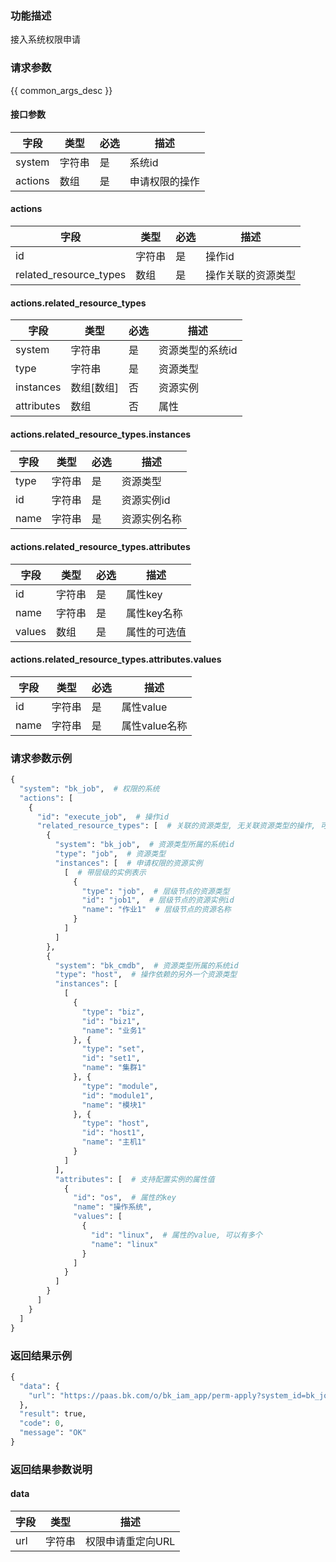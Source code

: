 ### 功能描述

接入系统权限申请

### 请求参数

{{ common_args_desc }}

#### 接口参数

| 字段      |  类型      | 必选   |  描述      |
|-----------|------------|--------|------------|
| system |  字符串  | 是   | 系统id |
| actions |  数组   | 是   | 申请权限的操作 |

#### actions

| 字段      |  类型      | 必选   |  描述      |
|-----------|------------|--------|------------|
| id    |  字符串  | 是   | 操作id |
| related_resource_types |  数组 | 是 | 操作关联的资源类型 |

#### actions.related_resource_types

| 字段      |  类型      | 必选   |  描述      |
|-----------|------------|--------|------------|
| system |  字符串  | 是   | 资源类型的系统id |
| type | 字符串 | 是 | 资源类型 |
| instances | 数组[数组] | 否 | 资源实例 |
| attributes | 数组 | 否 | 属性 |

#### actions.related_resource_types.instances

| 字段      |  类型      | 必选   |  描述      |
|-----------|------------|--------|------------|
| type |  字符串  | 是   | 资源类型 |
| id | 字符串 | 是 | 资源实例id |
| name | 字符串 | 是 | 资源实例名称 |

#### actions.related_resource_types.attributes

| 字段      |  类型      | 必选   |  描述      |
|-----------|------------|--------|------------|
| id | 字符串 | 是 | 属性key |
| name | 字符串 | 是 | 属性key名称 |
| values | 数组 | 是 | 属性的可选值 |

#### actions.related_resource_types.attributes.values

| 字段      |  类型      | 必选   |  描述      |
|-----------|------------|--------|------------|
| id | 字符串 | 是 | 属性value |
| name | 字符串 | 是 | 属性value名称 |

### 请求参数示例

```python
{
  "system": "bk_job",  # 权限的系统
  "actions": [
    {
      "id": "execute_job",  # 操作id
      "related_resource_types": [  # 关联的资源类型, 无关联资源类型的操作, 可以为空
        {
          "system": "bk_job",  # 资源类型所属的系统id
          "type": "job",  # 资源类型
          "instances": [  # 申请权限的资源实例
            [  # 带层级的实例表示
              {
                "type": "job",  # 层级节点的资源类型
                "id": "job1",  # 层级节点的资源实例id
                "name": "作业1"  # 层级节点的资源名称
              }
            ]
          ]
        },
        {
          "system": "bk_cmdb",  # 资源类型所属的系统id
          "type": "host",  # 操作依赖的另外一个资源类型
          "instances": [
            [
              {
                "type": "biz",
                "id": "biz1",
                "name": "业务1"
              }, {
                "type": "set",
                "id": "set1",
                "name": "集群1"
              }, {
                "type": "module",
                "id": "module1",
                "name": "模块1"
              }, {
                "type": "host",
                "id": "host1",
                "name": "主机1"
              }
            ]
          ],
          "attributes": [  # 支持配置实例的属性值
            {
              "id": "os",  # 属性的key
              "name": "操作系统",
              "values": [
                {
                  "id": "linux",  # 属性的value, 可以有多个
                  "name": "linux"
                }
              ]
            }
          ]
        }
      ]
    }
  ]
}
```

### 返回结果示例

```python
{
  "data": {
    "url": "https://paas.bk.com/o/bk_iam_app/perm-apply?system_id=bk_job&tid=09d432dccac74ec4aa17629f5f83715f"  # 链接有效期10分钟
  },
  "result": true,
  "code": 0,
  "message": "OK"
}
```

### 返回结果参数说明

#### data

| 字段      | 类型      | 描述      |
|-----------|-----------|-----------|
| url   | 字符串     | 权限申请重定向URL |
